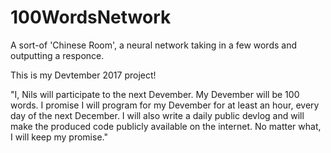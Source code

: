 # 100WordsNetwork
A sort-of 'Chinese Room', a neural network taking in a few words and outputting a responce.

This is my Devtember 2017 project!

"I, Nils will participate to the next Devember. My Devember will be 100 words. I promise I will program for my Devember for at least an hour, every day of the next December. I will also write a daily public devlog and will make the produced code publicly available on the internet. No matter what, I will keep my promise."

